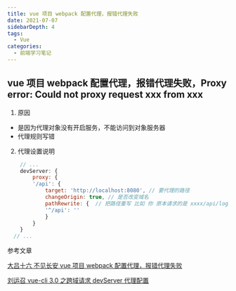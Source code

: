 ```yaml
---
title: vue 项目 webpack 配置代理，报错代理失败
date: 2021-07-07
sidebarDepth: 4
tags:
  - Vue
categories:
  - 前端学习笔记
---
```


## vue 项目 webpack 配置代理，报错代理失败，Proxy error: Could not proxy request xxx from xxx

1. 原因

- 是因为代理对象没有开启服务，不能访问到对象服务器
- 代理规则写错

2. 代理设置说明

```js
    // ...
    devServer: {
        proxy: {
        '/api': {
            target: 'http://localhost:8080', // 要代理的路径
            changeOrigin: true, // 是否改变域名
            pathRewrite: {  // 把路径重写 比如 你 原本请求的是 xxxx/api/login  => xxxx/login
            '^/api': ''
            }
        }
    }
  // ...
```

参考文章

[大吕十六 不见长安 vue 项目 webpack 配置代理，报错代理失败](https://blog.csdn.net/qq_43305958/article/details/108442901)

[ 刘运召 vue-cli 3.0 之跨域请求 devServer 代理配置](https://blog.csdn.net/Liu_yunzhao/article/details/90520028)
